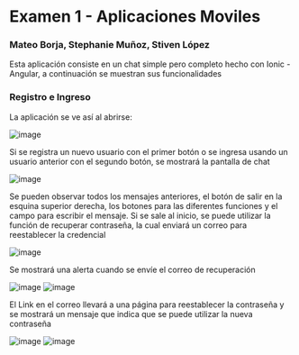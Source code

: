 # Examen 1 - Aplicaciones Moviles
### Mateo Borja, Stephanie Muñoz, Stiven López

Esta aplicación consiste en un chat simple pero completo hecho con Ionic - Angular, a continuación se muestran sus funcionalidades

### Registro e Ingreso

La aplicación se ve así al abrirse:

![image](https://user-images.githubusercontent.com/66144847/148621316-b00dfcd8-cd4a-4fb3-8bf1-e80d9f020485.png)

Si se registra un nuevo usuario con el primer botón o se ingresa usando un usuario anterior con el segundo botón, se mostrará la pantalla de chat

![image](https://user-images.githubusercontent.com/66144847/148621638-f054d4f1-7313-41e2-9708-4f71eaeb5187.png)

Se pueden observar todos los mensajes anteriores, el botón de salir en la esquina superior derecha, los botones para las diferentes funciones y el campo para escribir el mensaje. Si se sale al inicio, se puede utilizar la función de recuperar contraseña, la cual enviará un correo para reestablecer la credencial

![image](https://user-images.githubusercontent.com/66144847/148621883-d26f0c1f-ecc7-4c8a-a1a6-702862f313b0.png)

Se mostrará una alerta cuando se envíe el correo de recuperación

![image](https://user-images.githubusercontent.com/66144847/148622688-c6ff36d0-602f-4594-886e-b5970a980f43.png)
![image](https://user-images.githubusercontent.com/66144847/148622702-4631e499-3667-47f9-9fa4-9655d264d329.png)

El Link en el correo llevará a una página para reestablecer la contraseña y se mostrará un mensaje que indica que se puede utilizar la nueva contraseña

![image](https://user-images.githubusercontent.com/66144847/148622809-ab445ab8-7161-4c1a-8a79-498d7c39ed2e.png)
![image](https://user-images.githubusercontent.com/66144847/148622923-ede17e98-75f4-48a5-b328-e4c81691d347.png)

